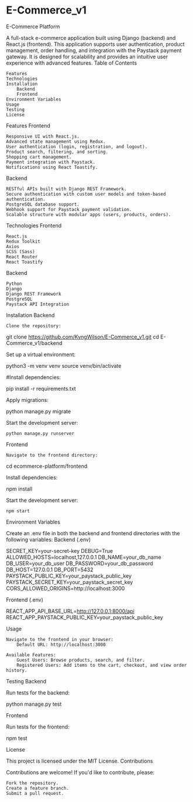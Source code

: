 # E-Commerce_v1

E-Commerce Platform

A full-stack e-commerce application built using Django (backend) and React.js (frontend). This application supports user authentication, product management, order handling, and integration with the Paystack payment gateway. It is designed for scalability and provides an intuitive user experience with advanced features.
Table of Contents

    Features
    Technologies
    Installation
        Backend
        Frontend
    Environment Variables
    Usage
    Testing
    License

Features
Frontend

    Responsive UI with React.js.
    Advanced state management using Redux.
    User authentication (login, registration, and logout).
    Product search, filtering, and sorting.
    Shopping cart management.
    Payment integration with Paystack.
    Notifications using React Toastify.

Backend

    RESTful APIs built with Django REST Framework.
    Secure authentication with custom user models and token-based authentication.
    PostgreSQL database support.
    Webhook support for Paystack payment validation.
    Scalable structure with modular apps (users, products, orders).

Technologies
Frontend

    React.js
    Redux Toolkit
    Axios
    SCSS (Sass)
    React Router
    React Toastify

Backend

    Python
    Django
    Django REST Framework
    PostgreSQL
    Paystack API Integration

Installation
Backend

    Clone the repository:

git clone https://github.com/KvngWilson/E-Commerce_v1.git
cd E-Commerce_v1/backend

Set up a virtual environment:

python3 -m venv venv
source venv/bin/activate

#Install dependencies:

pip install -r requirements.txt

Apply migrations:

python manage.py migrate

Start the development server:

    python manage.py runserver

Frontend

    Navigate to the frontend directory:

cd ecommerce-platform/frontend

Install dependencies:

npm install

Start the development server:

    npm start

Environment Variables

Create an .env file in both the backend and frontend directories with the following variables:
Backend (.env)

SECRET_KEY=your-secret-key
DEBUG=True
ALLOWED_HOSTS=localhost,127.0.0.1
DB_NAME=your_db_name
DB_USER=your_db_user
DB_PASSWORD=your_db_password
DB_HOST=127.0.0.1
DB_PORT=5432
PAYSTACK_PUBLIC_KEY=your_paystack_public_key
PAYSTACK_SECRET_KEY=your_paystack_secret_key
CORS_ALLOWED_ORIGINS=http://localhost:3000

Frontend (.env)

REACT_APP_API_BASE_URL=http://127.0.0.1:8000/api
REACT_APP_PAYSTACK_PUBLIC_KEY=your_paystack_public_key

Usage

    Navigate to the frontend in your browser:
        Default URL: http://localhost:3000

    Available Features:
        Guest Users: Browse products, search, and filter.
        Registered Users: Add items to the cart, checkout, and view order history.

Testing
Backend

Run tests for the backend:

python manage.py test

Frontend

Run tests for the frontend:

npm test

License

This project is licensed under the MIT License.
Contributions

Contributions are welcome! If you'd like to contribute, please:

    Fork the repository.
    Create a feature branch.
    Submit a pull request.
